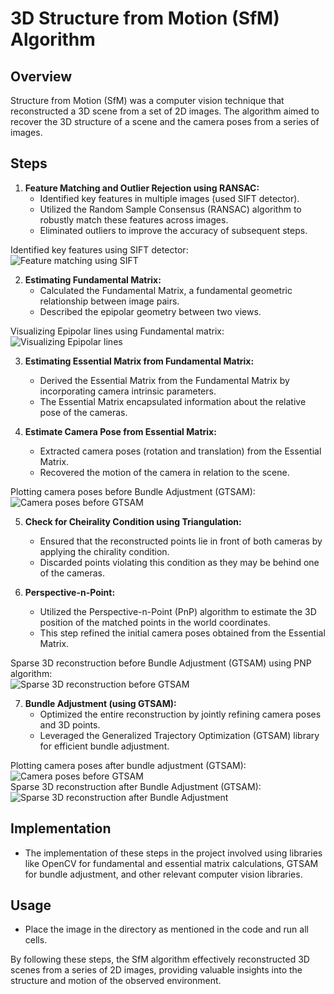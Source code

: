 # 3D Structure from Motion (SfM) Algorithm

## Overview
Structure from Motion (SfM) was a computer vision technique that reconstructed a 3D scene from a set of 2D images. The algorithm aimed to recover the 3D structure of a scene and the camera poses from a series of images.

## Steps

1. **Feature Matching and Outlier Rejection using RANSAC:**
   - Identified key features in multiple images (used SIFT detector).
   - Utilized the Random Sample Consensus (RANSAC) algorithm to robustly match these features across images.
   - Eliminated outliers to improve the accuracy of subsequent steps.


<div>
     Identified key features using SIFT detector:
     <br>
     <img src="results/feature_det.PNG" alt="Feature matching using SIFT">
</div>


2. **Estimating Fundamental Matrix:**
   - Calculated the Fundamental Matrix, a fundamental geometric relationship between image pairs.
   - Described the epipolar geometry between two views.

<div>
     Visualizing Epipolar lines using Fundamental matrix:
     <br>
     <img src="results/epipolar_lines.PNG" alt="Visualizing Epipolar lines">
</div>


3. **Estimating Essential Matrix from Fundamental Matrix:**
   - Derived the Essential Matrix from the Fundamental Matrix by incorporating camera intrinsic parameters.
   - The Essential Matrix encapsulated information about the relative pose of the cameras.

4. **Estimate Camera Pose from Essential Matrix:**
   - Extracted camera poses (rotation and translation) from the Essential Matrix.
   - Recovered the motion of the camera in relation to the scene.
  
<div>
     Plotting camera poses before Bundle Adjustment (GTSAM):
     <br>
     <img src="results/camera_poses_before_optim.PNG" alt="Camera poses before GTSAM">
</div>

5. **Check for Cheirality Condition using Triangulation:**
   - Ensured that the reconstructed points lie in front of both cameras by applying the chirality condition.
   - Discarded points violating this condition as they may be behind one of the cameras.

6. **Perspective-n-Point:**
   - Utilized the Perspective-n-Point (PnP) algorithm to estimate the 3D position of the matched points in the world coordinates.
   - This step refined the initial camera poses obtained from the Essential Matrix.

<div>
     Sparse 3D reconstruction before Bundle Adjustment (GTSAM) using PNP algorithm:
     <br>
     <img src="results/3D_reconstruct_before_optim.PNG" alt="Sparse 3D reconstruction before GTSAM">
</div>

7. **Bundle Adjustment (using GTSAM):**
   - Optimized the entire reconstruction by jointly refining camera poses and 3D points.
   - Leveraged the Generalized Trajectory Optimization (GTSAM) library for efficient bundle adjustment.
  
<div>
     Plotting camera poses after bundle adjustment (GTSAM):
     <br>
     <img src="results/camera_poses_after_optim.PNG" alt="Camera poses before GTSAM">
</div>


<div>
     Sparse 3D reconstruction after Bundle Adjustment (GTSAM):
     <br>
     <img src="results/3D_reconstruct_after_optim.PNG" alt="Sparse 3D reconstruction after Bundle Adjustment">
</div>

## Implementation
   - The implementation of these steps in the project involved using libraries like OpenCV for fundamental and essential matrix calculations, GTSAM for bundle adjustment, and other relevant computer vision libraries.

## Usage
   - Place the image in the directory as mentioned in the code and run all cells.

By following these steps, the SfM algorithm effectively reconstructed 3D scenes from a series of 2D images, providing valuable insights into the structure and motion of the observed environment.
